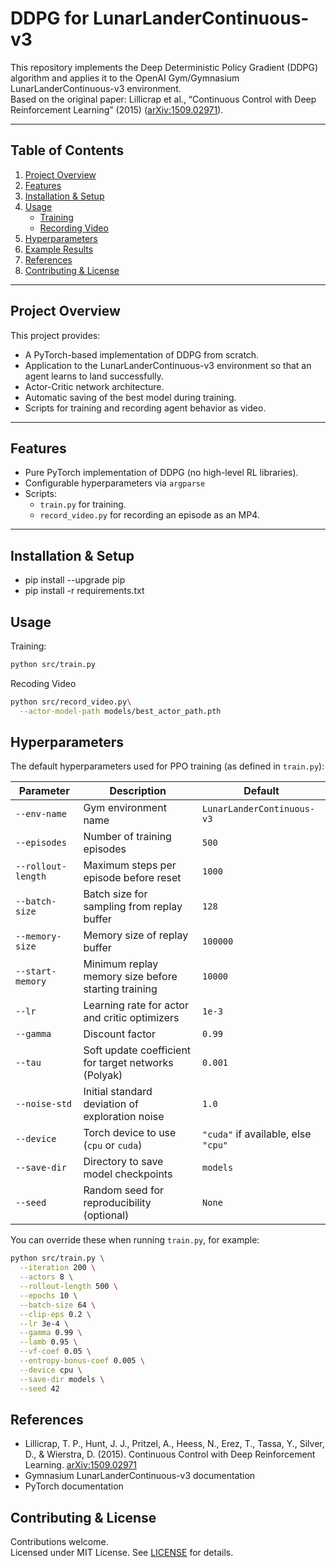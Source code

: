 # DDPG for LunarLanderContinuous-v3

This repository implements the Deep Deterministic Policy Gradient (DDPG) algorithm and applies it to the OpenAI Gym/Gymnasium LunarLanderContinuous-v3 environment.  
Based on the original paper: Lillicrap et al., “Continuous Control with Deep Reinforcement Learning” (2015) ([arXiv:1509.02971](https://arxiv.org/abs/1509.02971)).


---

## Table of Contents
1. [Project Overview](#project-overview)  
2. [Features](#features)  
3. [Installation & Setup](#installation--setup)  
4. [Usage](#usage)  
   - [Training](#training)  
   - [Recording Video](#recording-video)  
5. [Hyperparameters](#hyperparameters)  
6. [Example Results](#example-results)  
7. [References](#references)  
8. [Contributing & License](#contributing--license)  

---

## Project Overview
This project provides:
- A PyTorch-based implementation of DDPG from scratch.
- Application to the LunarLanderContinuous-v3 environment so that an agent learns to land successfully.
- Actor-Critic network architecture.
- Automatic saving of the best model during training.
- Scripts for training and recording agent behavior as video.

---

## Features
- Pure PyTorch implementation of DDPG (no high-level RL libraries).
- Configurable hyperparameters via `argparse`
- Scripts:
  - `train.py` for training.
  - `record_video.py` for recording an episode as an MP4.

---

## Installation & Setup
- pip install --upgrade pip
- pip install -r requirements.txt

## Usage
Training:

```bash
python src/train.py
```
Recoding Video

```bash
python src/record_video.py\
  --actor-model-path models/best_actor_path.pth
```
## Hyperparameters
The default hyperparameters used for PPO training (as defined in `train.py`):

| Parameter          | Description                                          | Default                             |
| ------------------ | ---------------------------------------------------- | ----------------------------------- |
| `--env-name`       | Gym environment name                                 | `LunarLanderContinuous-v3`          |
| `--episodes`       | Number of training episodes                          | `500`                               |
| `--rollout-length` | Maximum steps per episode before reset               | `1000`                              |
| `--batch-size`     | Batch size for sampling from replay buffer           | `128`                               |
| `--memory-size`    | Memory size of replay buffer                         | `100000`                            |
| `--start-memory`   | Minimum replay memory size before starting training  | `10000`                             |
| `--lr`             | Learning rate for actor and critic optimizers        | `1e-3`                              |
| `--gamma`          | Discount factor                                      | `0.99`                              |
| `--tau`            | Soft update coefficient for target networks (Polyak) | `0.001`                             |
| `--noise-std`      | Initial standard deviation of exploration noise      | `1.0`                               |
| `--device`         | Torch device to use (`cpu` or `cuda`)                | `"cuda"` if available, else `"cpu"` |
| `--save-dir`       | Directory to save model checkpoints                  | `models`                            |
| `--seed`           | Random seed for reproducibility (optional)           | `None`                              |

You can override these when running `train.py`, for example:

```bash
python src/train.py \
  --iteration 200 \
  --actors 8 \
  --rollout-length 500 \
  --epochs 10 \
  --batch-size 64 \
  --clip-eps 0.2 \
  --lr 3e-4 \
  --gamma 0.99 \
  --lamb 0.95 \
  --vf-coef 0.05 \
  --entropy-bonus-coef 0.005 \
  --device cpu \
  --save-dir models \
  --seed 42
```

## References
- Lillicrap, T. P., Hunt, J. J., Pritzel, A., Heess, N., Erez, T., Tassa, Y., Silver, D., & Wierstra, D. (2015). Continuous Control with Deep Reinforcement Learning. [arXiv:1509.02971](https://arxiv.org/abs/1509.02971)
- Gymnasium LunarLanderContinuous-v3 documentation
- PyTorch documentation

## Contributing & License
Contributions welcome.  
Licensed under MIT License. See [LICENSE](LICENSE.txt) for details.
